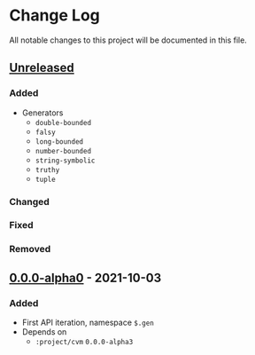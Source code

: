 # Change Log

All notable changes to this project will be documented in this file.



## [Unreleased]

### Added

- Generators
    - `double-bounded`
    - `falsy`
    - `long-bounded`
    - `number-bounded`
    - `string-symbolic`
    - `truthy`
    - `tuple`

### Changed

### Fixed

### Removed



## [0.0.0-alpha0] - 2021-10-03

### Added

- First API iteration, namespace `$.gen`
- Depends on
    - `:project/cvm` `0.0.0-alpha3`



[Unreleased]:  https://github.com/helins/convex.lisp.cljc/compare/gen/0.0.0-alpha0...HEAD
[0.0.0-alpha0]: https://github.com/helins/convex.lisp.cljc/releases/tag/gen/0.0.0-alpha0
